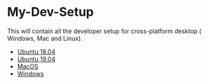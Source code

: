 # My-Dev-Setup
This will contain all the developer setup for cross-platform desktop ( Windows, Mac and Linux).

- [Ubuntu 18.04](Ubuntu1804.md)
- [Ubuntu 19.04](Ubuntu1904.md)
- [MacOS](MACOS.md)
- [Windows](WINDOWS.md)
